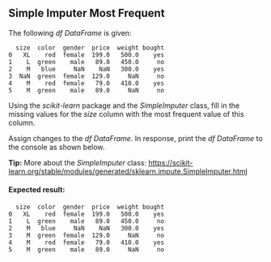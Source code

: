 ## Simple Imputer Most Frequent

The following *df DataFrame* is given:

```
  size  color  gender  price  weight bought
0   XL    red  female  199.0   500.0    yes
1    L  green    male   89.0   450.0     no
2    M   blue     NaN    NaN   300.0    yes
3  NaN  green  female  129.0     NaN     no
4    M    red  female   79.0   410.0    yes
5    M  green    male   89.0     NaN     no
```

Using the *scikit-learn* package and the *SimpleImputer* class, fill in the missing values for the *size* column with the most frequent value of this column.

Assign changes to the *df DataFrame*. In response, print the *df DataFrame* to the console as shown below.

**Tip:** More about the *SimpleImputer* class: https://scikit-learn.org/stable/modules/generated/sklearn.impute.SimpleImputer.html

#### Expected result:
```
  size  color  gender  price  weight bought
0   XL    red  female  199.0   500.0    yes
1    L  green    male   89.0   450.0     no
2    M   blue     NaN    NaN   300.0    yes
3    M  green  female  129.0     NaN     no
4    M    red  female   79.0   410.0    yes
5    M  green    male   89.0     NaN     no
```
